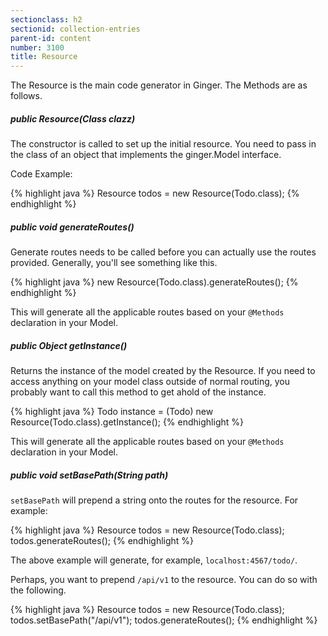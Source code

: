 ```yaml
---
sectionclass: h2
sectionid: collection-entries
parent-id: content
number: 3100
title: Resource
---
```

The Resource is the main code generator in Ginger. The Methods are as follows.

##### public Resource(Class clazz)
The constructor is called to set up the initial resource. You need to pass in the class of an object that implements the ginger.Model interface.

Code Example:

{% highlight java %}
Resource todos = new Resource(Todo.class);
{% endhighlight %}


##### public void generateRoutes()
Generate routes needs to be called before you can actually use the routes provided. Generally, you'll see something like this.

{% highlight java %}
new Resource(Todo.class).generateRoutes();
{% endhighlight %}

This will generate all the applicable routes based on your `@Methods` declaration in your Model.

##### public Object getInstance()
Returns the instance of the model created by the Resource. If you need to access anything on your model class outside of normal routing, you probably want to call this method to get ahold of the instance.

{% highlight java %}
Todo instance = (Todo) new Resource(Todo.class).getInstance();
{% endhighlight %}

This will generate all the applicable routes based on your `@Methods` declaration in your Model.


##### public void setBasePath(String path)
`setBasePath` will prepend a string onto the routes for the resource. For example:

{% highlight java %}
Resource todos = new Resource(Todo.class);
todos.generateRoutes();
{% endhighlight %}

The above example will generate, for example, `localhost:4567/todo/`.

Perhaps, you want to prepend `/api/v1` to the resource. You can do so with the following.

{% highlight java %}
Resource todos = new Resource(Todo.class);
todos.setBasePath("/api/v1");
todos.generateRoutes();
{% endhighlight %}
